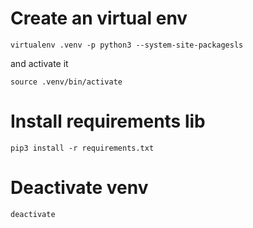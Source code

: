# Create an virtual env
```
virtualenv .venv -p python3 --system-site-packagesls
```

and activate it

```
source .venv/bin/activate
```

# Install requirements lib

```
pip3 install -r requirements.txt
```

# Deactivate venv

```
deactivate
```
